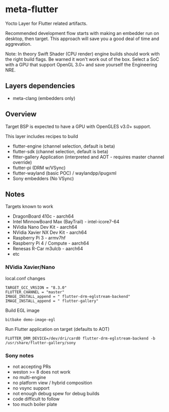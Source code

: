 # meta-flutter

Yocto Layer for Flutter related artifacts.

Recommended development flow starts with making an embedder run on desktop, then target.  This approach will save you a good deal of time and aggrevation.

Note: In theory Swift Shader (CPU render) engine builds should work with the right build flags.  Be warned it won't work out of the box.  Select a SoC with a GPU that support OpenGL 3.0+ and save yourself the Engineering NRE.

## Layers dependencies

* meta-clang (embedders only)

## Overview

Target BSP is expected to have a GPU with OpenGLES v3.0+ support.

This layer includes recipes to build

* flutter-engine (channel selection, default is beta)
* flutter-sdk (channel selection, default is beta)
* fltter-gallery Application (interpreted and AOT - requires master channel override)
* flutter-pi (DRM w/VSync)
* flutter-wayland (basic POC) / waylandpp/ipugxml
* Sony embedders (No VSync)

## Notes

Targets known to work
* DragonBoard 410c - aarch64
* Intel MinnowBoard Max (BayTrail) - intel-icore7-64
* NVidia Nano Dev Kit - aarch64
* NVidia Xavier NX Dev Kit - aarch64
* Raspberry Pi 3 - armv7hf
* Raspberry Pi 4 / Compute - aarch64
* Renesas R-Car m3ulcb - aarch64
* etc


### NVidia Xavier/Nano

local.conf changes

    TARGET_GCC_VRSION = "8.3.0"
    FLUTTER_CHANNEL = "master"
    IMAGE_INSTALL_append = " flutter-drm-eglstream-backend"
    IMAGE_INSTALL_append = " flutter-gallery"

Build EGL image

    bitbake demo-image-egl

Run Flutter application on target (defaults to AOT)

    FLUTTER_DRM_DEVICE=/dev/dri/card0 flutter-drm-eglstream-backend -b /usr/share/flutter-gallery/sony


### Sony notes
- not accepting PRs
- weston >= 8 does not work
- no multi-engine
- no platform view / hybrid composition
- no vsync support
- not enough debug spew for debug builds
- code difficult to follow
- too much boiler plate

